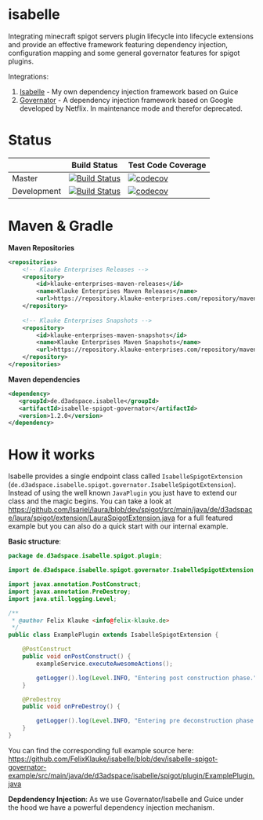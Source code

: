# isabelle
Integrating minecraft spigot servers plugin lifecycle into lifecycle extensions and provide an effective framework featuring dependency injection, configuration mapping and some general governator features for spigot plugins.

Integrations:
1. [Isabelle](https://github.com/FelixKlauke/isabelle) - My own dependency injection framework based on Guice
2. [Governator](https://github.com/Netflix/governator) - A dependency injection framework based on Google developed by Netflix. In maintenance mode and therefor deprecated.

# Status
|             	| Build Status                                                                                                                                              	| Test Code Coverage                                                                                                                                               	|
|-------------	|-----------------------------------------------------------------------------------------------------------------------------------------------------------	|------------------------------------------------------------------------------------------------------------------------------------------------------------------	|
| Master      	| [![Build Status](https://travis-ci.org/FelixKlauke/isabelle.svg?branch=master)](https://travis-ci.org/FelixKlauke/isabelle) 	| [![codecov](https://codecov.io/gh/FelixKlauke/isabelle/branch/master/graph/badge.svg)](https://codecov.io/gh/FelixKlauke/isabelle) 	|
| Development 	| [![Build Status](https://travis-ci.org/FelixKlauke/isabelle.svg?branch=dev)](https://travis-ci.org/FelixKlauke/isabelle)    	| [![codecov](https://codecov.io/gh/FelixKlauke/isabelle/branch/dev/graph/badge.svg)](https://codecov.io/gh/FelixKlauke/isabelle)    	|

# Maven & Gradle

**Maven Repositories**

```xml
<repositories>
    <!-- Klauke Enterprises Releases -->
    <repository>
        <id>klauke-enterprises-maven-releases</id>
        <name>Klauke Enterprises Maven Releases</name>
        <url>https://repository.klauke-enterprises.com/repository/maven-releases/</url>
    </repository>
	
    <!-- Klauke Enterprises Snapshots -->
    <repository>
        <id>klauke-enterprises-maven-snapshots</id>
        <name>Klauke Enterprises Maven Snapshots</name>
        <url>https://repository.klauke-enterprises.com/repository/maven-snapshots/</url>
    </repository>
</repositories>
```

**Maven dependencies**

```xml
<dependency>
   <groupId>de.d3adspace.isabelle</groupId>
   <artifactId>isabelle-spigot-governator</artifactId>
   <version>1.2.0</version>
</dependency>
```

# How it works
Isabelle provides a single endpoint class called `IsabelleSpigotExtension`
(`de.d3adspace.isabelle.spigot.governator.IsabelleSpigotExtension`). Instead of using the well known `JavaPlugin` you
just have to extend our class and the magic begins. You can take a look at
https://github.com/Isariel/laura/blob/dev/spigot/src/main/java/de/d3adspace/laura/spigot/extension/LauraSpigotExtension.java
for a full featured example but you can also do a quick start with our internal example.

**Basic structure**:
```java
package de.d3adspace.isabelle.spigot.plugin;

import de.d3adspace.isabelle.spigot.governator.IsabelleSpigotExtension;

import javax.annotation.PostConstruct;
import javax.annotation.PreDestroy;
import java.util.logging.Level;

/**
 * @author Felix Klauke <info@felix-klauke.de>
 */
public class ExamplePlugin extends IsabelleSpigotExtension {

    @PostConstruct
    public void onPostConstruct() {
        exampleService.executeAwesomeActions();

        getLogger().log(Level.INFO, "Entering post construction phase.");
    }

    @PreDestroy
    public void onPreDestroy() {

        getLogger().log(Level.INFO, "Entering pre deconstruction phase.");
    }
}
```

You can find the corresponding full example source here:
https://github.com/FelixKlauke/isabelle/blob/dev/isabelle-spigot-governator-example/src/main/java/de/d3adspace/isabelle/spigot/plugin/ExamplePlugin.java

**Depdendency Injection**:
As we use Governator/Isabelle and Guice under the hood we have a powerful dependency injection mechanism.

